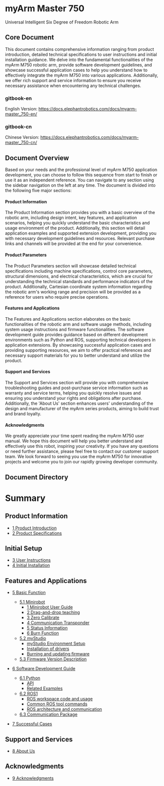 # myArm Master 750
Universal Intelligent Six Degree of Freedom Robotic Arm

Core Document
---

This document contains comprehensive information ranging from product introduction, detailed technical specifications to user instructions and initial installation guidance. We delve into the fundamental functionalities of the myArm M750 robotic arm, provide software development guidelines, and showcase successful application cases to help you understand how to effectively integrate the myArm M750 into various applications. Additionally, we offer rich support and service information to ensure you receive necessary assistance when encountering any technical challenges.
### gitbook-en
English Version: https://docs.elephantrobotics.com/docs/myarm-master_750-en/
### gitbook-cn
Chinese Version: https://docs.elephantrobotics.com/docs/myarm-master_750-cn/

Document Overview
---

Based on your needs and the professional level of myArm M750 application development, you can choose to follow this sequence from start to finish or use it as an independent reference. You can navigate to any section using the sidebar navigation on the left at any time. The document is divided into the following five major sections:

#### Product Information
The Product Information section provides you with a basic overview of the robotic arm, including design intent, key features, and application scenarios, helping you quickly understand the basic characteristics and usage environment of the product. Additionally, this section will detail application examples and supported extension development, providing you with necessary development guidelines and resources. Relevant purchase links and channels will be provided at the end for your convenience.

#### Product Parameters
The Product Parameters section will showcase detailed technical specifications including machine specifications, control core parameters, structural dimensions, and electrical characteristics, which are crucial for understanding the technical standards and performance indicators of the product. Additionally, Cartesian coordinate system information regarding the robotic arm's working range and precision will be provided as a reference for users who require precise operations.

#### Features and Applications
The Features and Applications section elaborates on the basic functionalities of the robotic arm and software usage methods, including system usage instructions and firmware functionalities. The software development guide provides guidance based on different development environments such as Python and ROS, supporting technical developers in application extensions. By showcasing successful application cases and providing supporting resources, we aim to offer practical references and necessary support materials for you to better understand and utilize the product.

#### Support and Services
The Support and Services section will provide you with comprehensive troubleshooting guides and post-purchase service information such as warranty and service terms, helping you quickly resolve issues and ensuring you understand your rights and obligations after purchase. Additionally, the 'About Us' section enhances users' understanding of the design and manufacturer of the myArm series products, aiming to build trust and brand loyalty.

#### Acknowledgments
We greatly appreciate your time spent reading the myArm M750 user manual. We hope this document will help you better understand and effectively use this robot, inspiring your creativity. If you have any questions or need further assistance, please feel free to contact our customer support team. We look forward to seeing you use the myArm M750 for innovative projects and welcome you to join our rapidly growing developer community.


Document Directory  
---
# Summary

## Product Information

  - [1 Product Introduction](2-ProductInformation/1-ProductIntroduction/1-ProductIntroduction.md)
  - [2 Product Specifications](2-ProductInformation/2-ProductParameters/2-ProductParameters.md)

## Initial Setup

  - [3 User Instructions](3-BasicSettings/3-UserInstructions/3-UserInstructions.md)
  - [4 Initial Installation](3-BasicSettings/4-FirstTimeInstallation/4-FirstTimeInstallation.md)

## Features and Applications

  - [5 Basic Function](4-FunctionsAndApplications/5-BasicFunctions/README.md)
    - [5.1 Minirobot](4-FunctionsAndApplications/5-BasicFunctions/5.1-Minirobot/README.md)
      - [1 Minirobot User Guide](4-FunctionsAndApplications/5-BasicFunctions/5.1-Minirobot/5.1.1-MinirobotGuide.md)
      - [2 Drag-and-drop teaching](4-FunctionsAndApplications/5-BasicFunctions/5.1-Minirobot/5.1.2-maincontrol.md)
      - [3 Zero Calibrate](4-FunctionsAndApplications/5-BasicFunctions/5.1-Minirobot/5.1.3-calibrate.md)
      - [4 Communication Transponder](4-FunctionsAndApplications/5-BasicFunctions/5.1-Minirobot/5.1.4-transponder.md)
      - [5 Status Information](4-FunctionsAndApplications/5-BasicFunctions/5.1-Minirobot/5.1.5-information.md)
      - [6 Burn Function](4-FunctionsAndApplications/5-BasicFunctions/5.1-Minirobot/5.1.6-flash.md)
    - [5.2 myStudio](4-FunctionsAndApplications/5-BasicFunctions/5.2-SoftwareUsageInstructions/README.md)
      - [myStudio Environment Setup](4-FunctionsAndApplications/5-BasicFunctions/5.2-SoftwareUsageInstructions/5.2.1-setup.md)
      - [Installation of drivers](4-FunctionsAndApplications/5-BasicFunctions/5.2-SoftwareUsageInstructions/5.2.2-install_driver.md)
      - [Burning and updating firmware](4-FunctionsAndApplications/5-BasicFunctions/5.2-SoftwareUsageInstructions/5.2.3-flash_firmwares.md)
    - [5.3 Firmware Version Description](4-FunctionsAndApplications/5-BasicFunctions/5.3-FirmwareFunctionDescription/README.md)

  - [6 Software Development Guide](4-FunctionsAndApplications/6-SDKDevelopment/README.md)
    - [6.1 Python](4-FunctionsAndApplications/6-SDKDevelopment/6.1-BasedOnPythonDevelopmentAndUse/1_download.md)
      - [API](4-FunctionsAndApplications/6-SDKDevelopment/6.1-BasedOnPythonDevelopmentAndUse/2_API.md)
      - [Related Examples](4-FunctionsAndApplications/6-SDKDevelopment/6.1-BasedOnPythonDevelopmentAndUse/6_example.md)
    - [6.2 ROS1](4-FunctionsAndApplications/6-SDKDevelopment/6.2-DevelopmentAndUseBasedOnROS1/1_download.md)
      - [ROS workspace code and usage](4-FunctionsAndApplications/6-SDKDevelopment/6.2-DevelopmentAndUseBasedOnROS1/2_workcode.md)
      - [Common ROS tool commands](4-FunctionsAndApplications/6-SDKDevelopment/6.2-DevelopmentAndUseBasedOnROS1/3_ROScode.md)
      - [ROS architecture and communication](4-FunctionsAndApplications/6-SDKDevelopment/6.2-DevelopmentAndUseBasedOnROS1/4_communication.md)
    - [6.3 Communication Package](4-FunctionsAndApplications/6-SDKDevelopment/6.4-DevelopmentBasedOnCommunicationProtocolPackage/6.4.1-CommunicationDoc.md)

    <!-- - [6.3 Developed and used based on ROS2]() -->
    
  - [7 Successful Cases](4-FunctionsAndApplications/7-SuccessfulCases/7-SuccessfulCases.md)

    <!-- - [8. Supporting Resources](features-applications/supporting-resources.md) -->
      <!-- - [8.1 Product Information](features-applications/product-info.md) -->
      <!-- - [8.2 Product Drawings](features-applications/product-drawings.md) -->
      <!-- - [8.3 Software Documentation and Source Code](features-applications/software-sources.md) -->
      <!-- - [8.4 System Documentation](features-applications/system-info.md) -->
      <!-- - [8.5 Promotional Materials](features-applications/promotional-materials.md) -->


## Support and Services

  - [8 About Us](5-SupportAndService/5-SupportAndService.md)

## Acknowledgments

  - [9 Acknowledgments](6-Acknowledgments/6-Acknowledgments.md)